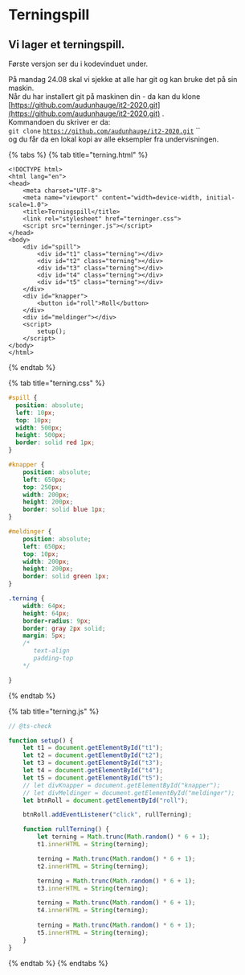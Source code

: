 # Terningspill

## Vi lager et terningspill.

Første versjon ser du i kodevinduet under.

På mandag 24.08 skal vi sjekke at alle har git og kan bruke det på sin maskin.  
Når du har installert git på maskinen din  - da kan du klone  
[https://github.com/audunhauge/it2-2020.git](https://github.com/audunhauge/it2-2020.git) .  
Kommandoen du skriver er da:  
`git clone` [`https://github.com/audunhauge/it2-2020.git`](https://github.com/audunhauge/it2-2020.git) ``  
og du får da en lokal kopi av alle eksempler fra undervisningen.

{% tabs %}
{% tab title="terning.html" %}
```markup
<!DOCTYPE html>
<html lang="en">
<head>
    <meta charset="UTF-8">
    <meta name="viewport" content="width=device-width, initial-scale=1.0">
    <title>Terningspill</title>
    <link rel="stylesheet" href="terninger.css">
    <script src="terninger.js"></script>
</head>
<body>
    <div id="spill">
        <div id="t1" class="terning"></div>
        <div id="t2" class="terning"></div>
        <div id="t3" class="terning"></div>
        <div id="t4" class="terning"></div>
        <div id="t5" class="terning"></div>
    </div>
    <div id="knapper">
        <button id="roll">Roll</button>
    </div>
    <div id="meldinger"></div>
    <script>
        setup();
    </script>
</body>
</html>
```
{% endtab %}

{% tab title="terning.css" %}
```css
#spill {
  position: absolute;
  left: 10px;
  top: 10px;
  width: 500px;
  height: 500px;
  border: solid red 1px;
}

#knapper {
    position: absolute;
    left: 650px;
    top: 250px;
    width: 200px;
    height: 200px;
    border: solid blue 1px;
}

#meldinger {
    position: absolute;
    left: 650px;
    top: 10px;
    width: 200px;
    height: 200px;
    border: solid green 1px;
}

.terning {
    width: 64px;
    height: 64px;
    border-radius: 9px;
    border: gray 2px solid;
    margin: 5px;
    /* 
       text-align 
       padding-top
    */

}
```
{% endtab %}

{% tab title="terning.js" %}
```javascript
// @ts-check

function setup() {
    let t1 = document.getElementById("t1");
    let t2 = document.getElementById("t2");
    let t3 = document.getElementById("t3");
    let t4 = document.getElementById("t4");
    let t5 = document.getElementById("t5");
    // let divKnapper = document.getElementById("knapper");
    // let divMeldinger = document.getElementById("meldinger");
    let btnRoll = document.getElementById("roll");

    btnRoll.addEventListener("click", rullTerning);

    function rullTerning() {
        let terning = Math.trunc(Math.random() * 6 + 1);
        t1.innerHTML = String(terning);

        terning = Math.trunc(Math.random() * 6 + 1);
        t2.innerHTML = String(terning);

        terning = Math.trunc(Math.random() * 6 + 1);
        t3.innerHTML = String(terning);

        terning = Math.trunc(Math.random() * 6 + 1);
        t4.innerHTML = String(terning);
        
        terning = Math.trunc(Math.random() * 6 + 1);
        t5.innerHTML = String(terning);
    }
}

```
{% endtab %}
{% endtabs %}



